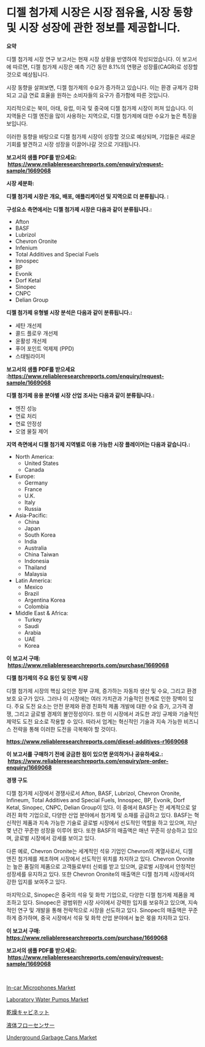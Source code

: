 <p><h1>디젤 첨가제 시장은 시장 점유율, 시장 동향 및 시장 성장에 관한 정보를 제공합니다.</h1></p><p><strong>요약</strong></p>
<p><p>디젤 첨가제 시장 연구 보고서는 현재 시장 상황을 반영하여 작성되었습니다. 이 보고서에 따르면, 디젤 첨가제 시장은 예측 기간 동안 8.1%의 연평균 성장률(CAGR)로 성장할 것으로 예상됩니다.</p><p>시장 동향을 살펴보면, 디젤 첨가제의 수요가 증가하고 있습니다. 이는 환경 규제가 강화되고 고급 연료 효율을 원하는 소비자들의 요구가 증가함에 따른 것입니다.</p><p>지리적으로는 북미, 아태, 유럽, 미국 및 중국에 디젤 첨가제 시장이 퍼져 있습니다. 이 지역들은 디젤 엔진을 많이 사용하는 지역으로, 디젤 첨가제에 대한 수요가 높은 특징을 보입니다.</p><p>이러한 동향을 바탕으로 디젤 첨가제 시장이 성장할 것으로 예상되며, 기업들은 새로운 기회를 발견하고 시장 성장을 이끌어나갈 것으로 기대됩니다.</p></p>
<p><strong>보고서의 샘플 PDF를 받으세요: &nbsp;<a href="https://www.reliableresearchreports.com/enquiry/request-sample/1669068">https://www.reliableresearchreports.com/enquiry/request-sample/1669068</a></strong></p>
<p><strong>시장 세분화:</strong></p>
<p><strong> 디젤 첨가제 시장은 개요, 배포, 애플리케이션 및 지역으로 더 분류됩니다. :</strong></p>
<p><strong>구성요소 측면에서는 디젤 첨가제 시장은 다음과 같이 분류됩니다.:</strong></p>
<p><ul><li>Afton</li><li>BASF</li><li>Lubrizol</li><li>Chevron Oronite</li><li>Infenium</li><li>Total Additives and Special Fuels</li><li>Innospec</li><li>BP</li><li>Evonik</li><li>Dorf Ketal</li><li>Sinopec</li><li>CNPC</li><li>Delian Group</li></ul></p>
<p><strong> 디젤 첨가제 유형별 시장 분석은 다음과 같이 분류됩니다.:</strong></p>
<p><ul><li>세탄 개선제</li><li>콜드 플로우 개선제</li><li>윤활성 개선제</li><li>푸어 포인트 억제제 (PPD)</li><li>스태빌라이저</li></ul></p>
<p><strong>보고서의 샘플 PDF를 받으세요 :<a href="https://www.reliableresearchreports.com/enquiry/request-sample/1669068">https://www.reliableresearchreports.com/enquiry/request-sample/1669068</a></strong></p>
<p><strong> 디젤 첨가제 응용 분야별 시장 산업 조사는 다음과 같이 분류됩니다.:</strong></p>
<p><ul><li>엔진 성능</li><li>연료 처리</li><li>연료 안정성</li><li>오염 물질 제어</li></ul></p>
<p><strong>지역 측면에서 디젤 첨가제 지역별로 이용 가능한 시장 플레이어는 다음과 같습니다.:</strong></p>
<p><ul>
    <li>
        North America:
        <ul>
            <li>United States</li>
            <li>Canada</li>
        </ul>
    </li>
    <li>
        Europe:
        <ul>
            <li>Germany</li>
            <li>France</li>
            <li>U.K.</li>
            <li>Italy</li>
            <li>Russia</li>
        </ul>
    </li>
    <li>
        Asia-Pacific:
        <ul>
            <li>China</li>
            <li>Japan</li>
            <li>South Korea</li>
            <li>India</li>
            <li>Australia</li>
            <li>China Taiwan</li>
            <li>Indonesia</li>
            <li>Thailand</li>
            <li>Malaysia</li>
        </ul>
    </li>
    <li>
        Latin America:
        <ul>
            <li>Mexico</li>
            <li>Brazil</li>
            <li>Argentina Korea</li>
            <li>Colombia</li>
        </ul>
    </li>
    <li>
        Middle East & Africa:
        <ul>
            <li>Turkey</li>
            <li>Saudi</li>
            <li>Arabia</li>
            <li>UAE</li>
            <li>Korea</li>
        </ul>
    </li>
    </ul></p>
<p><strong>이 보고서 구매: &nbsp;<a href="https://www.reliableresearchreports.com/purchase/1669068">https://www.reliableresearchreports.com/purchase/1669068</a></strong></p>
<p><strong>디젤 첨가제의 주요 동인 및 장벽 시장</strong></p>
<p><p>디젤 첨가제 시장의 핵심 요인은 정부 규제, 증가하는 자동차 생산 및 수요, 그리고 환경 보호 요구가 있다. 그러나 이 시장에는 여러 가치관과 기술적인 한계로 인한 장벽이 있다. 주요 도전 요소는 안전 문제와 환경 친화적 제품 개발에 대한 수요 증가, 고가격 경쟁, 그리고 글로벌 경제의 불안정성이다. 또한 이 시장에서 과도한 과잉 규제와 기술적인 제약도 도전 요소로 작용할 수 있다. 따라서 업계는 혁신적인 기술과 지속 가능한 비즈니스 전략을 통해 이러한 도전을 극복해야 할 것이다.</p></p>
<p><strong><a href="https://www.reliableresearchreports.com/diesel-additives-r1669068">https://www.reliableresearchreports.com/diesel-additives-r1669068</a></strong></p>
<p><strong>이 보고서를 구매하기 전에 궁금한 점이 있으면 문의하거나 공유하세요.: &nbsp;<a href="https://www.reliableresearchreports.com/enquiry/pre-order-enquiry/1669068">https://www.reliableresearchreports.com/enquiry/pre-order-enquiry/1669068</a></strong></p>
<p><strong>경쟁 구도</strong></p>
<p><p>디젤 첨가제 시장에서 경쟁사로서 Afton, BASF, Lubrizol, Chevron Oronite, Infineum, Total Additives and Special Fuels, Innospec, BP, Evonik, Dorf Ketal, Sinopec, CNPC, Delian Group이 있다. 이 중에서 BASF는 전 세계적으로 알려진 화학 기업으로, 다양한 산업 분야에서 첨가제 및 소재를 공급하고 있다. BASF는 혁신적인 제품과 지속 가능한 기술로 글로벌 시장에서 선도적인 역할을 하고 있으며, 지난 몇 년간 꾸준한 성장을 이루어 왔다. 또한 BASF의 매출액은 매년 꾸준히 상승하고 있으며, 글로벌 시장에서 강세를 보이고 있다.</p><p>다른 예로, Chevron Oronite는 세계적인 석유 기업인 Chevron의 계열사로서, 디젤 엔진 첨가제를 제조하며 시장에서 선도적인 위치를 차지하고 있다. Chevron Oronite는 높은 품질의 제품으로 고객들로부터 신뢰를 받고 있으며, 글로벌 시장에서 안정적인 성장세를 유지하고 있다. 또한 Chevron Oronite의 매출액은 디젤 첨가제 시장에서의 강한 입지를 보여주고 있다.</p><p>마지막으로, Sinopec은 중국의 석유 및 화학 기업으로, 다양한 디젤 첨가제 제품을 제조하고 있다. Sinopec은 광범위한 시장 사이에서 강력한 입지를 보유하고 있으며, 지속적인 연구 및 개발을 통해 전략적으로 시장을 선도하고 있다. Sinopec의 매출액은 꾸준하게 증가하며, 중국 시장에서 석유 및 화학 산업 분야에서 높은 몫을 차지하고 있다.</p></p>
<p><strong>이 보고서 구매: &nbsp; <a href="https://www.reliableresearchreports.com/purchase/1669068">https://www.reliableresearchreports.com/purchase/1669068</a></strong></p>
<p><strong>보고서의 샘플 PDF를 받으세요: &nbsp;<a href="https://www.reliableresearchreports.com/enquiry/request-sample/1669068">https://www.reliableresearchreports.com/enquiry/request-sample/1669068</a></strong><strong></strong></p>
<p>&nbsp;</p>
<p><p><a href="https://issuu.com/reportprime-2/docs/in-car-microphones-market-size-2030.pptx">In-car Microphones Market</a></p><p><a href="https://view.publitas.com/reportprime-1/laboratory-water-pumps-market-research-report-provides-critical-insights-that-can-help-shape-business-development-and-investment-strategies/">Laboratory Water Pumps Market</a></p><p><a href="https://github.com/nemesis2824/Market-Research-Report-List-1/blob/main/648923017749.md">乾燥キャビネット</a></p><p><a href="https://github.com/pepo3k/Market-Research-Report-List-1/blob/main/670693717748.md">液体フローセンサー</a></p><p><a href="https://cat-emmental-94b.notion.site/Underground-Garbage-Cans-Market-Provides-a-Comprehensive-Analysis-Including-a-Macro-Overview-of-the--9c53ab3b31634ba4856b57499ae7a4f2">Underground Garbage Cans Market</a></p></p>